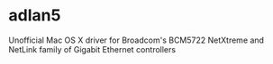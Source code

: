 # adlan5
Unofficial Mac OS X driver for Broadcom's BCM5722 NetXtreme and NetLink family of Gigabit Ethernet controllers

